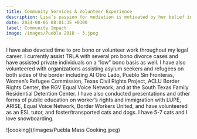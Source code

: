 ```yaml
---
title: Community Services & Volunteer Experience
description: Lisa’s passion for mediation is motivated by her belief in the value of community and her years of service to neighbors on both sides of the border
date: 2024-08-05 08:01:35 +0300
label: Community Impact
image: /images/Puebla 2018 - 3.jpeg
---
```


I have also devoted time to pro bono or volunteer work throughout my legal career. I currently assist TRLA with several pro bono divorce cases and have assisted private individuals on a “low” bono basis as well. I have also volunteered with organizations assisting asylum seekers and refugees on both sides of the border including Al Otro Lado, Pueblo Sin Fronteras, Women’s Refugee Commission, Texas Civil Rights Project, ACLU Border Rights Center, the RGV Equal Voice Network, and at the South Texas Family Residential Detention Center. I have also conducted presentations and other forms of public education on worker’s rights and immigration with LUPE, ARISE, Equal Voice Network, Border Workers United, and have volunteered as an ESL tutor, and foster/transported cats and dogs. I have 5-7 cats and I love snowboarding.

![cooking](/images/Puebla Mass Cooking.jpeg)
